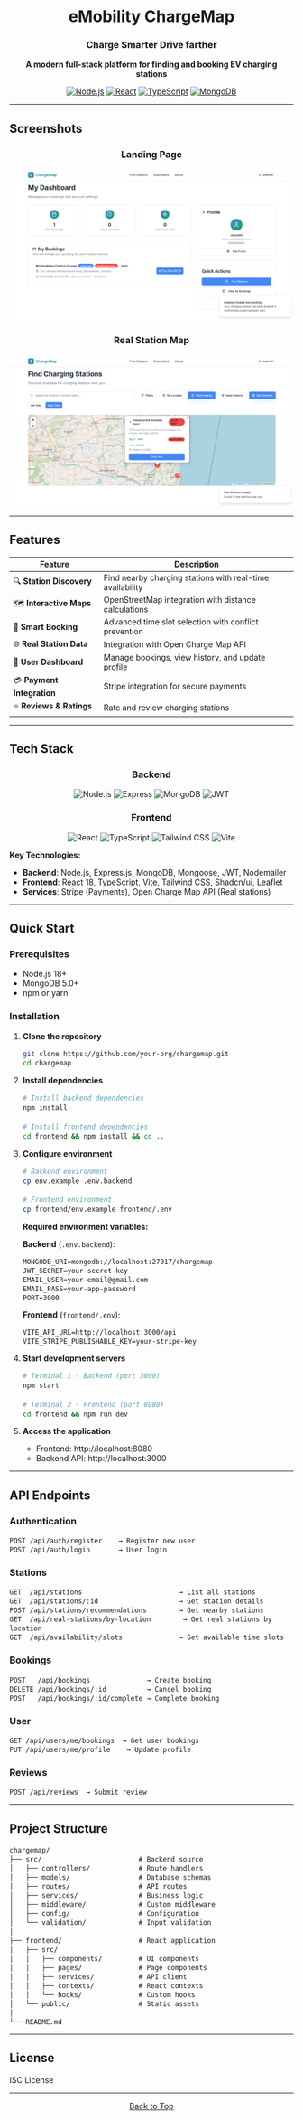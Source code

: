 <div align="center">

# eMobility ChargeMap

### Charge Smarter Drive farther

**A modern full-stack platform for finding and booking EV charging stations**

[![Node.js](https://img.shields.io/badge/Node.js-18+-green.svg)](https://nodejs.org/)
[![React](https://img.shields.io/badge/React-18+-blue.svg)](https://reactjs.org/)
[![TypeScript](https://img.shields.io/badge/TypeScript-5+-blue.svg)](https://www.typescriptlang.org/)
[![MongoDB](https://img.shields.io/badge/MongoDB-7+-green.svg)](https://www.mongodb.com/)

</div>

---

## Screenshots

<div align="center">

### Landing Page
![Landing Page](landing-page.png)

### Real Station Map
![Real Station Map](real-station-map.png)

</div>

---

## Features

| Feature | Description |
|---------|-------------|
| 🔍 **Station Discovery** | Find nearby charging stations with real-time availability |
| 🗺️ **Interactive Maps** | OpenStreetMap integration with distance calculations |
| 📅 **Smart Booking** | Advanced time slot selection with conflict prevention |
| 🌐 **Real Station Data** | Integration with Open Charge Map API |
| 👤 **User Dashboard** | Manage bookings, view history, and update profile |
| 💳 **Payment Integration** | Stripe integration for secure payments |
| ⭐ **Reviews & Ratings** | Rate and review charging stations |

---

## Tech Stack

<div align="center">

### Backend
![Node.js](https://img.shields.io/badge/Node.js-339933?style=for-the-badge&logo=node.js&logoColor=white)
![Express](https://img.shields.io/badge/Express-000000?style=for-the-badge&logo=express&logoColor=white)
![MongoDB](https://img.shields.io/badge/MongoDB-47A248?style=for-the-badge&logo=mongodb&logoColor=white)
![JWT](https://img.shields.io/badge/JWT-000000?style=for-the-badge&logo=jsonwebtokens&logoColor=white)

### Frontend
![React](https://img.shields.io/badge/React-20232A?style=for-the-badge&logo=react&logoColor=61DAFB)
![TypeScript](https://img.shields.io/badge/TypeScript-007ACC?style=for-the-badge&logo=typescript&logoColor=white)
![Tailwind CSS](https://img.shields.io/badge/Tailwind_CSS-38B2AC?style=for-the-badge&logo=tailwind-css&logoColor=white)
![Vite](https://img.shields.io/badge/Vite-646CFF?style=for-the-badge&logo=vite&logoColor=white)

</div>

**Key Technologies:**
- **Backend**: Node.js, Express.js, MongoDB, Mongoose, JWT, Nodemailer
- **Frontend**: React 18, TypeScript, Vite, Tailwind CSS, Shadcn/ui, Leaflet
- **Services**: Stripe (Payments), Open Charge Map API (Real stations)

---

## Quick Start

### Prerequisites

- Node.js 18+ 
- MongoDB 5.0+
- npm or yarn

### Installation

1. **Clone the repository**
   ```bash
   git clone https://github.com/your-org/chargemap.git
   cd chargemap
   ```

2. **Install dependencies**
   ```bash
   # Install backend dependencies
   npm install
   
   # Install frontend dependencies
   cd frontend && npm install && cd ..
   ```

3. **Configure environment**
   ```bash
   # Backend environment
   cp env.example .env.backend
   
   # Frontend environment
   cp frontend/env.example frontend/.env
   ```
   
   **Required environment variables:**
   
   **Backend** (`.env.backend`):
   ```env
   MONGODB_URI=mongodb://localhost:27017/chargemap
   JWT_SECRET=your-secret-key
   EMAIL_USER=your-email@gmail.com
   EMAIL_PASS=your-app-password
   PORT=3000
   ```
   
   **Frontend** (`frontend/.env`):
   ```env
   VITE_API_URL=http://localhost:3000/api
   VITE_STRIPE_PUBLISHABLE_KEY=your-stripe-key
   ```

4. **Start development servers**
   ```bash
   # Terminal 1 - Backend (port 3000)
   npm start
   
   # Terminal 2 - Frontend (port 8080)
   cd frontend && npm run dev
   ```

5. **Access the application**
   - Frontend: http://localhost:8080
   - Backend API: http://localhost:3000

---

## API Endpoints

### Authentication
```
POST /api/auth/register    → Register new user
POST /api/auth/login       → User login
```

### Stations
```
GET  /api/stations                        → List all stations
GET  /api/stations/:id                    → Get station details
POST /api/stations/recommendations        → Get nearby stations
GET  /api/real-stations/by-location        → Get real stations by location
GET  /api/availability/slots              → Get available time slots
```

### Bookings
```
POST   /api/bookings              → Create booking
DELETE /api/bookings/:id          → Cancel booking
POST   /api/bookings/:id/complete → Complete booking
```

### User
```
GET /api/users/me/bookings  → Get user bookings
PUT /api/users/me/profile    → Update profile
```

### Reviews
```
POST /api/reviews  → Submit review
```

---

## Project Structure

```
chargemap/
├── src/                        # Backend source
│   ├── controllers/            # Route handlers
│   ├── models/                 # Database schemas
│   ├── routes/                 # API routes
│   ├── services/               # Business logic
│   ├── middleware/             # Custom middleware
│   ├── config/                 # Configuration
│   └── validation/             # Input validation
│
├── frontend/                   # React application
│   ├── src/
│   │   ├── components/         # UI components
│   │   ├── pages/              # Page components
│   │   ├── services/           # API client
│   │   ├── contexts/           # React contexts
│   │   └── hooks/              # Custom hooks
│   └── public/                 # Static assets
│
└── README.md
```

---

## License

ISC License

---

<div align="center">


[Back to Top](#⚡-emobility-chargemap)

</div>
